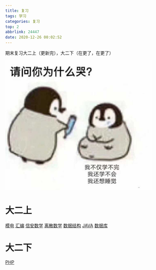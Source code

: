 ```yaml
---
title: 复习
tags: 学习
categories: 复习
top: 2
abbrlink: 24447
date: 2020-12-26 00:02:52
---
```


期末复习大二上（更新完），大二下（在更了，在更了）

![image-20210106101517939](复习/image-20210106101517939.png)

<!-- more -->

# 大二上

<a href="/2021/04/17/模电/">模电</a>
<a href="/2021/04/17/汇编/">汇编</a>
<a href="/2021/04/17/信安数学/">信安数学</a>
<a href="/2021/04/17/离散数学/">离散数学</a>
<a href="/2021/04/17/数据结构/">数据结构</a>
<a href="/2021/04/17/JAVA/">JAVA</a>
<a href="/2021/04/17/数据库/">数据库</a>



# 大二下

<div id="binft"></div>
<script>
//<a href="/2021/04/19/计算机网络/">计算机网络</a>
//<a href="/2021/04/19/计算机组成原理/">计算机组成原理</a>
//<a href="/2021/04/19/概率论/">概率论</a>
//<a href="/2021/04/19/密码学/">密码学</a>
//<a href="/2021/04/19/数电/">数电</a>
//<a href="/2021/04/19/PHP/">PHP</a>
//<a href="/2021/04/19/病毒原理/">病毒原理</a>
//<a href="/2021/04/19/网络攻击与防御/">网络攻击与防御</a>
var binft = function (r) {
 function t() {
   return b[Math.floor(Math.random() * b.length)]
 }  
 function e() {
   return String.fromCharCode(94 * Math.random() + 33)
 }
 function n(r) {
   for (var n = document.createDocumentFragment(), i = 0; r > i; i++) {
     var l = document.createElement("span");
     l.textContent = e(), l.style.color = t(), n.appendChild(l)
   }
   return n
 }
 function i() {
   var t = o[c.skillI];
   c.step ? c.step-- : (c.step = g, c.prefixP < l.length ? (c.prefixP >= 0 && (c.text += l[c.prefixP]), c.prefixP++) : "forward" === c.direction ? c.skillP < t.length ? (c.text += t[c.skillP], c.skillP++) : c.delay ? c.delay-- : (c.direction = "backward", c.delay = a) : c.skillP > 0 ? (c.text = c.text.slice(0, -1), c.skillP--) : (c.skillI = (c.skillI + 1) % o.length, c.direction = "forward")), r.textContent = c.text, r.appendChild(n(c.prefixP < l.length ? Math.min(s, s + c.prefixP) : Math.min(s, t.length - c.skillP))), setTimeout(i, d)
 }
 var l = "",
 o = ["青青陵上柏，磊磊涧中石。", "人生天地间，忽如远行客。","斗酒相娱乐，聊厚不为薄。", "驱车策驽马，游戏宛与洛。","洛中何郁郁，冠带自相索。","长衢罗夹巷，王侯多第宅。","两宫遥相望，双阙百余尺。","极宴娱心意，戚戚何所迫？"].map(function (r) {
 return r + ""
 }),
 a = 2,
 g = 1,
 s = 5,
 d = 75,
 b = ["rgb(110,64,170)", "rgb(150,61,179)", "rgb(191,60,175)", "rgb(228,65,157)", "rgb(254,75,131)", "rgb(255,94,99)", "rgb(255,120,71)", "rgb(251,150,51)", "rgb(226,183,47)", "rgb(198,214,60)", "rgb(175,240,91)", "rgb(127,246,88)", "rgb(82,246,103)", "rgb(48,239,130)", "rgb(29,223,163)", "rgb(26,199,194)", "rgb(35,171,216)", "rgb(54,140,225)", "rgb(76,110,219)", "rgb(96,84,200)"],
 c = {
   text: "",
   prefixP: -s,
   skillI: 0,
   skillP: 0,
   direction: "forward",
   delay: a,
   step: g
 };
 i()
 };
 binft(document.getElementById('binft'));
</script>
<a href="/2021/04/19/PHP/">PHP</a>

